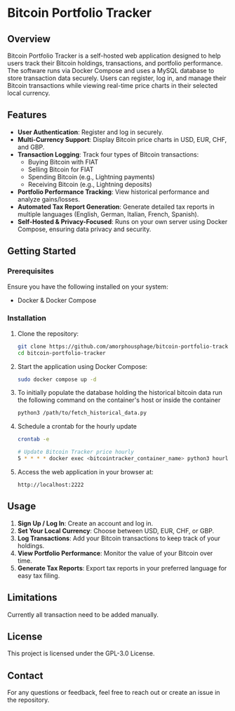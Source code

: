 # Bitcoin Portfolio Tracker

## Overview
Bitcoin Portfolio Tracker is a self-hosted web application designed to help users track their Bitcoin holdings, transactions, and portfolio performance. The software runs via Docker Compose and uses a MySQL database to store transaction data securely. Users can register, log in, and manage their Bitcoin transactions while viewing real-time price charts in their selected local currency.

## Features
- **User Authentication**: Register and log in securely.
- **Multi-Currency Support**: Display Bitcoin price charts in USD, EUR, CHF, and GBP.
- **Transaction Logging**: Track four types of Bitcoin transactions:
  - Buying Bitcoin with FIAT
  - Selling Bitcoin for FIAT
  - Spending Bitcoin (e.g., Lightning payments)
  - Receiving Bitcoin (e.g., Lightning deposits)
- **Portfolio Performance Tracking**: View historical performance and analyze gains/losses.
- **Automated Tax Report Generation**: Generate detailed tax reports in multiple languages (English, German, Italian, French, Spanish).
- **Self-Hosted & Privacy-Focused**: Runs on your own server using Docker Compose, ensuring data privacy and security.

## Getting Started
### Prerequisites
Ensure you have the following installed on your system:
- Docker & Docker Compose

### Installation
1. Clone the repository:
   ```sh
   git clone https://github.com/amorphousphage/bitcoin-portfolio-tracker.git
   cd bitcoin-portfolio-tracker
   ```
2. Start the application using Docker Compose:
   ```sh
   sudo docker compose up -d
   ```
3. To initially populate the database holding the historical bitcoin data run the following command on the container's host or inside the container
   ```sh
   python3 /path/to/fetch_historical_data.py
   ```
4. Schedule a crontab for the hourly update
   ```sh
   crontab -e
   ```
   ```sh
   # Update Bitcoin Tracker price hourly
   5 * * * * docker exec <bitcointracker_container_name> python3 hourly_btc_price_update.py >> /path/to/Bitcoin_Tracker/hourly_update.log 2>&1
   ```
5. Access the web application in your browser at:
   ```
   http://localhost:2222
   ```

## Usage
1. **Sign Up / Log In**: Create an account and log in.
2. **Set Your Local Currency**: Choose between USD, EUR, CHF, or GBP.
3. **Log Transactions**: Add your Bitcoin transactions to keep track of your holdings.
4. **View Portfolio Performance**: Monitor the value of your Bitcoin over time.
5. **Generate Tax Reports**: Export tax reports in your preferred language for easy tax filing.

## Limitations
Currently all transaction need to be added manually.

## License
This project is licensed under the GPL-3.0 License.

## Contact
For any questions or feedback, feel free to reach out or create an issue in the repository.
